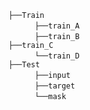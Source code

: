 `├──Train`   <br/>
      `├──train_A`  <br/>
      `├──train_B`  <br/>
      `├──train_C`  <br/>
      `└──train_D`  <br/>
`├──Test`   <br/>
      `├──input`  <br/>
      `├──target`  <br/>
      `└──mask`  <br/>

